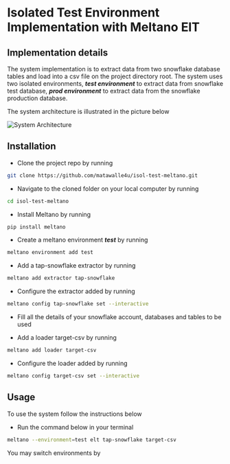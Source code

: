 # Isolated Test Environment Implementation with Meltano ElT

## Implementation details

The system implementation is to extract data from two snowflake database tables and load into a csv file on the project directory root.
The system uses two isolated environments, **_test environment_** to extract data from snowflake test database, **_prod environment_** to extract data from the snowflake production database.

The system architecture is illustrated in the picture below

![System Architecture][def]

## Installation

- Clone the project repo by running

```bash
git clone https://github.com/matawalle4u/isol-test-meltano.git
```

- Navigate to the cloned folder on your local computer by running

```bash
cd isol-test-meltano
```

- Install Meltano by running

```bash
pip install meltano
```

- Create a meltano environment **_test_** by running

```bash
meltano environment add test
```

- Add a tap-snowflake extractor by running

```bash
meltano add extractor tap-snowflake
```

- Configure the extractor added by running

```bash
meltano config tap-snowflake set --interactive
```

- Fill all the details of your snowflake account, databases and tables to be used

- Add a loader target-csv by running

```bash
meltano add loader target-csv
```

- Configure the loader added by running

```bash
meltano config target-csv set --interactive
```



## Usage

To use the system follow the instructions below
- Run the command below in your terminal

```bash
meltano --environment=test elt tap-snowflake target-csv
```
You may switch environments by


[def]: https://i.imgur.com/uI0hX61.png